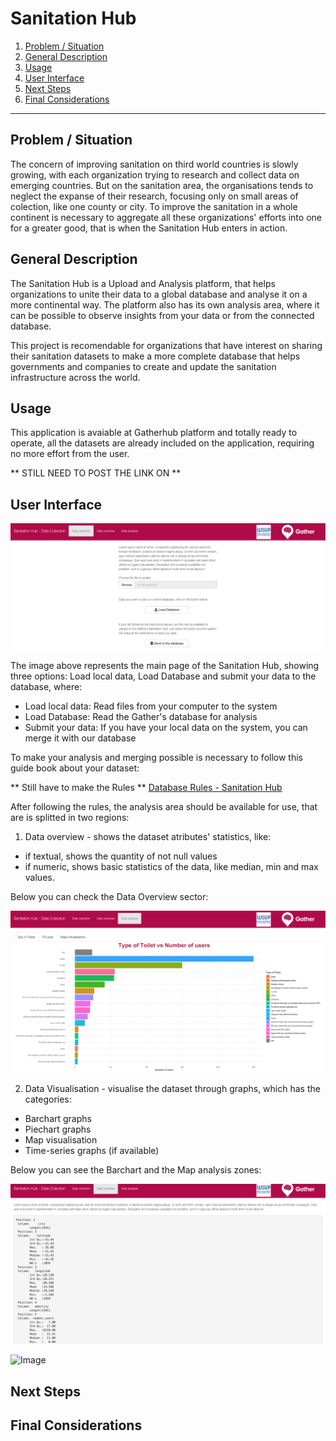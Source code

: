 # Sanitation Hub

1. [Problem / Situation](#prob) 
2. [General Description](#gen)
2. [Usage](#use)
3. [User Interface](#UI)
4. [Next Steps](#next)
5. [Final Considerations](#final)

***

<a name="prob"></a>
## Problem / Situation 

The concern of improving sanitation on third world countries is slowly growing, with each organization trying to research and collect data on emerging countries. But on the sanitation area, the organisations tends to neglect the expanse of their research, focusing only on small areas of colection, like one county or city. To improve the sanitation in a whole continent is necessary to aggregate all these organizations' efforts into one for a greater good, that is when the Sanitation Hub enters in action.

<a name="gen"></a>
## General Description

The Sanitation Hub is a Upload and Analysis platform, that helps organizations to unite their data to a global database and analyse it on a more continental way. The platform also has its own analysis area, where it can be possible to observe insights from your data or from the connected database.

This project is recomendable for organizations that have interest on sharing their sanitation datasets to make a more complete database that helps governments and companies to create and update the sanitation infrastructure across the world.

<a name="use"></a>
## Usage 

This application is avaiable at Gatherhub platform and totally ready to operate, all the datasets are already included on the application, requiring no more effort from the user.

** STILL NEED TO POST THE LINK ON **
<a name="UI"></a>
## User Interface

![Image](images/print1.png)

The image above represents the main page of the Sanitation Hub, showing three options: Load local data, Load Database and submit your data to the database, where:

* Load local data: Read files from your computer to the system
* Load Database: Read the Gather's database for analysis
* Submit your data: If you have your local data on the system, you can merge it with our database

To make your analysis and merging possible is necessary to follow this guide book about your dataset:

** Still have to make the Rules **
[Database Rules - Sanitation Hub](images/print1.png)

After following the rules, the analysis area should be available for use, that are is splitted in two regions: 

1. Data overview - shows the dataset atributes' statistics, like:
  * if textual, shows the quantity of not null values
  * if numeric, shows basic statistics of the data, like median, min and max values.
 
Below you can check the Data Overview sector:

![Image](images/print2.png)  
  
2. Data Visualisation - visualise the dataset through graphs, which has the categories:
  * Barchart graphs
  * Piechart graphs
  * Map visualisation
  * Time-series graphs (if available)
 
Below you can see the Barchart and the Map analysis zones:

![Image](images/print3.png)

![Image](images/print4.png)

<a name="next"></a>
## Next Steps


<a name="final"></a>
## Final Considerations
